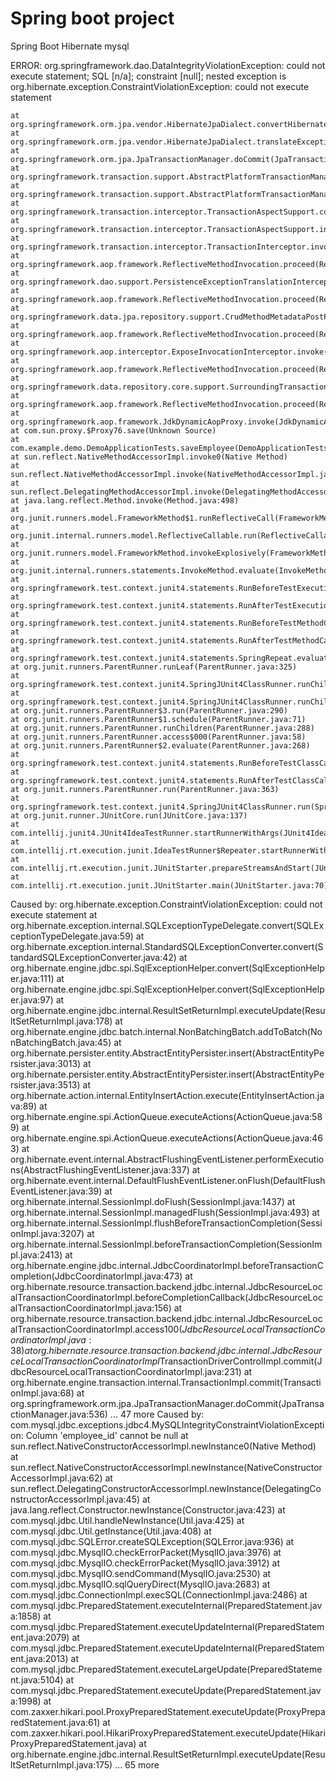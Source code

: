 # Spring boot project
Spring Boot
Hibernate 
mysql



ERROR:
org.springframework.dao.DataIntegrityViolationException: could not execute statement; SQL [n/a]; constraint [null]; nested exception is org.hibernate.exception.ConstraintViolationException: could not execute statement

	at org.springframework.orm.jpa.vendor.HibernateJpaDialect.convertHibernateAccessException(HibernateJpaDialect.java:259)
	at org.springframework.orm.jpa.vendor.HibernateJpaDialect.translateExceptionIfPossible(HibernateJpaDialect.java:225)
	at org.springframework.orm.jpa.JpaTransactionManager.doCommit(JpaTransactionManager.java:540)
	at org.springframework.transaction.support.AbstractPlatformTransactionManager.processCommit(AbstractPlatformTransactionManager.java:746)
	at org.springframework.transaction.support.AbstractPlatformTransactionManager.commit(AbstractPlatformTransactionManager.java:714)
	at org.springframework.transaction.interceptor.TransactionAspectSupport.commitTransactionAfterReturning(TransactionAspectSupport.java:532)
	at org.springframework.transaction.interceptor.TransactionAspectSupport.invokeWithinTransaction(TransactionAspectSupport.java:304)
	at org.springframework.transaction.interceptor.TransactionInterceptor.invoke(TransactionInterceptor.java:98)
	at org.springframework.aop.framework.ReflectiveMethodInvocation.proceed(ReflectiveMethodInvocation.java:185)
	at org.springframework.dao.support.PersistenceExceptionTranslationInterceptor.invoke(PersistenceExceptionTranslationInterceptor.java:139)
	at org.springframework.aop.framework.ReflectiveMethodInvocation.proceed(ReflectiveMethodInvocation.java:185)
	at org.springframework.data.jpa.repository.support.CrudMethodMetadataPostProcessor$CrudMethodMetadataPopulatingMethodInterceptor.invoke(CrudMethodMetadataPostProcessor.java:135)
	at org.springframework.aop.framework.ReflectiveMethodInvocation.proceed(ReflectiveMethodInvocation.java:185)
	at org.springframework.aop.interceptor.ExposeInvocationInterceptor.invoke(ExposeInvocationInterceptor.java:92)
	at org.springframework.aop.framework.ReflectiveMethodInvocation.proceed(ReflectiveMethodInvocation.java:185)
	at org.springframework.data.repository.core.support.SurroundingTransactionDetectorMethodInterceptor.invoke(SurroundingTransactionDetectorMethodInterceptor.java:61)
	at org.springframework.aop.framework.ReflectiveMethodInvocation.proceed(ReflectiveMethodInvocation.java:185)
	at org.springframework.aop.framework.JdkDynamicAopProxy.invoke(JdkDynamicAopProxy.java:212)
	at com.sun.proxy.$Proxy76.save(Unknown Source)
	at com.example.demo.DemoApplicationTests.saveEmployee(DemoApplicationTests.java:34)
	at sun.reflect.NativeMethodAccessorImpl.invoke0(Native Method)
	at sun.reflect.NativeMethodAccessorImpl.invoke(NativeMethodAccessorImpl.java:62)
	at sun.reflect.DelegatingMethodAccessorImpl.invoke(DelegatingMethodAccessorImpl.java:43)
	at java.lang.reflect.Method.invoke(Method.java:498)
	at org.junit.runners.model.FrameworkMethod$1.runReflectiveCall(FrameworkMethod.java:50)
	at org.junit.internal.runners.model.ReflectiveCallable.run(ReflectiveCallable.java:12)
	at org.junit.runners.model.FrameworkMethod.invokeExplosively(FrameworkMethod.java:47)
	at org.junit.internal.runners.statements.InvokeMethod.evaluate(InvokeMethod.java:17)
	at org.springframework.test.context.junit4.statements.RunBeforeTestExecutionCallbacks.evaluate(RunBeforeTestExecutionCallbacks.java:73)
	at org.springframework.test.context.junit4.statements.RunAfterTestExecutionCallbacks.evaluate(RunAfterTestExecutionCallbacks.java:83)
	at org.springframework.test.context.junit4.statements.RunBeforeTestMethodCallbacks.evaluate(RunBeforeTestMethodCallbacks.java:75)
	at org.springframework.test.context.junit4.statements.RunAfterTestMethodCallbacks.evaluate(RunAfterTestMethodCallbacks.java:86)
	at org.springframework.test.context.junit4.statements.SpringRepeat.evaluate(SpringRepeat.java:84)
	at org.junit.runners.ParentRunner.runLeaf(ParentRunner.java:325)
	at org.springframework.test.context.junit4.SpringJUnit4ClassRunner.runChild(SpringJUnit4ClassRunner.java:251)
	at org.springframework.test.context.junit4.SpringJUnit4ClassRunner.runChild(SpringJUnit4ClassRunner.java:97)
	at org.junit.runners.ParentRunner$3.run(ParentRunner.java:290)
	at org.junit.runners.ParentRunner$1.schedule(ParentRunner.java:71)
	at org.junit.runners.ParentRunner.runChildren(ParentRunner.java:288)
	at org.junit.runners.ParentRunner.access$000(ParentRunner.java:58)
	at org.junit.runners.ParentRunner$2.evaluate(ParentRunner.java:268)
	at org.springframework.test.context.junit4.statements.RunBeforeTestClassCallbacks.evaluate(RunBeforeTestClassCallbacks.java:61)
	at org.springframework.test.context.junit4.statements.RunAfterTestClassCallbacks.evaluate(RunAfterTestClassCallbacks.java:70)
	at org.junit.runners.ParentRunner.run(ParentRunner.java:363)
	at org.springframework.test.context.junit4.SpringJUnit4ClassRunner.run(SpringJUnit4ClassRunner.java:190)
	at org.junit.runner.JUnitCore.run(JUnitCore.java:137)
	at com.intellij.junit4.JUnit4IdeaTestRunner.startRunnerWithArgs(JUnit4IdeaTestRunner.java:68)
	at com.intellij.rt.execution.junit.IdeaTestRunner$Repeater.startRunnerWithArgs(IdeaTestRunner.java:47)
	at com.intellij.rt.execution.junit.JUnitStarter.prepareStreamsAndStart(JUnitStarter.java:242)
	at com.intellij.rt.execution.junit.JUnitStarter.main(JUnitStarter.java:70)
Caused by: org.hibernate.exception.ConstraintViolationException: could not execute statement
	at org.hibernate.exception.internal.SQLExceptionTypeDelegate.convert(SQLExceptionTypeDelegate.java:59)
	at org.hibernate.exception.internal.StandardSQLExceptionConverter.convert(StandardSQLExceptionConverter.java:42)
	at org.hibernate.engine.jdbc.spi.SqlExceptionHelper.convert(SqlExceptionHelper.java:111)
	at org.hibernate.engine.jdbc.spi.SqlExceptionHelper.convert(SqlExceptionHelper.java:97)
	at org.hibernate.engine.jdbc.internal.ResultSetReturnImpl.executeUpdate(ResultSetReturnImpl.java:178)
	at org.hibernate.engine.jdbc.batch.internal.NonBatchingBatch.addToBatch(NonBatchingBatch.java:45)
	at org.hibernate.persister.entity.AbstractEntityPersister.insert(AbstractEntityPersister.java:3013)
	at org.hibernate.persister.entity.AbstractEntityPersister.insert(AbstractEntityPersister.java:3513)
	at org.hibernate.action.internal.EntityInsertAction.execute(EntityInsertAction.java:89)
	at org.hibernate.engine.spi.ActionQueue.executeActions(ActionQueue.java:589)
	at org.hibernate.engine.spi.ActionQueue.executeActions(ActionQueue.java:463)
	at org.hibernate.event.internal.AbstractFlushingEventListener.performExecutions(AbstractFlushingEventListener.java:337)
	at org.hibernate.event.internal.DefaultFlushEventListener.onFlush(DefaultFlushEventListener.java:39)
	at org.hibernate.internal.SessionImpl.doFlush(SessionImpl.java:1437)
	at org.hibernate.internal.SessionImpl.managedFlush(SessionImpl.java:493)
	at org.hibernate.internal.SessionImpl.flushBeforeTransactionCompletion(SessionImpl.java:3207)
	at org.hibernate.internal.SessionImpl.beforeTransactionCompletion(SessionImpl.java:2413)
	at org.hibernate.engine.jdbc.internal.JdbcCoordinatorImpl.beforeTransactionCompletion(JdbcCoordinatorImpl.java:473)
	at org.hibernate.resource.transaction.backend.jdbc.internal.JdbcResourceLocalTransactionCoordinatorImpl.beforeCompletionCallback(JdbcResourceLocalTransactionCoordinatorImpl.java:156)
	at org.hibernate.resource.transaction.backend.jdbc.internal.JdbcResourceLocalTransactionCoordinatorImpl.access$100(JdbcResourceLocalTransactionCoordinatorImpl.java:38)
	at org.hibernate.resource.transaction.backend.jdbc.internal.JdbcResourceLocalTransactionCoordinatorImpl$TransactionDriverControlImpl.commit(JdbcResourceLocalTransactionCoordinatorImpl.java:231)
	at org.hibernate.engine.transaction.internal.TransactionImpl.commit(TransactionImpl.java:68)
	at org.springframework.orm.jpa.JpaTransactionManager.doCommit(JpaTransactionManager.java:536)
	... 47 more
Caused by: com.mysql.jdbc.exceptions.jdbc4.MySQLIntegrityConstraintViolationException: Column 'employee_id' cannot be null
	at sun.reflect.NativeConstructorAccessorImpl.newInstance0(Native Method)
	at sun.reflect.NativeConstructorAccessorImpl.newInstance(NativeConstructorAccessorImpl.java:62)
	at sun.reflect.DelegatingConstructorAccessorImpl.newInstance(DelegatingConstructorAccessorImpl.java:45)
	at java.lang.reflect.Constructor.newInstance(Constructor.java:423)
	at com.mysql.jdbc.Util.handleNewInstance(Util.java:425)
	at com.mysql.jdbc.Util.getInstance(Util.java:408)
	at com.mysql.jdbc.SQLError.createSQLException(SQLError.java:936)
	at com.mysql.jdbc.MysqlIO.checkErrorPacket(MysqlIO.java:3976)
	at com.mysql.jdbc.MysqlIO.checkErrorPacket(MysqlIO.java:3912)
	at com.mysql.jdbc.MysqlIO.sendCommand(MysqlIO.java:2530)
	at com.mysql.jdbc.MysqlIO.sqlQueryDirect(MysqlIO.java:2683)
	at com.mysql.jdbc.ConnectionImpl.execSQL(ConnectionImpl.java:2486)
	at com.mysql.jdbc.PreparedStatement.executeInternal(PreparedStatement.java:1858)
	at com.mysql.jdbc.PreparedStatement.executeUpdateInternal(PreparedStatement.java:2079)
	at com.mysql.jdbc.PreparedStatement.executeUpdateInternal(PreparedStatement.java:2013)
	at com.mysql.jdbc.PreparedStatement.executeLargeUpdate(PreparedStatement.java:5104)
	at com.mysql.jdbc.PreparedStatement.executeUpdate(PreparedStatement.java:1998)
	at com.zaxxer.hikari.pool.ProxyPreparedStatement.executeUpdate(ProxyPreparedStatement.java:61)
	at com.zaxxer.hikari.pool.HikariProxyPreparedStatement.executeUpdate(HikariProxyPreparedStatement.java)
	at org.hibernate.engine.jdbc.internal.ResultSetReturnImpl.executeUpdate(ResultSetReturnImpl.java:175)
	... 65 more
